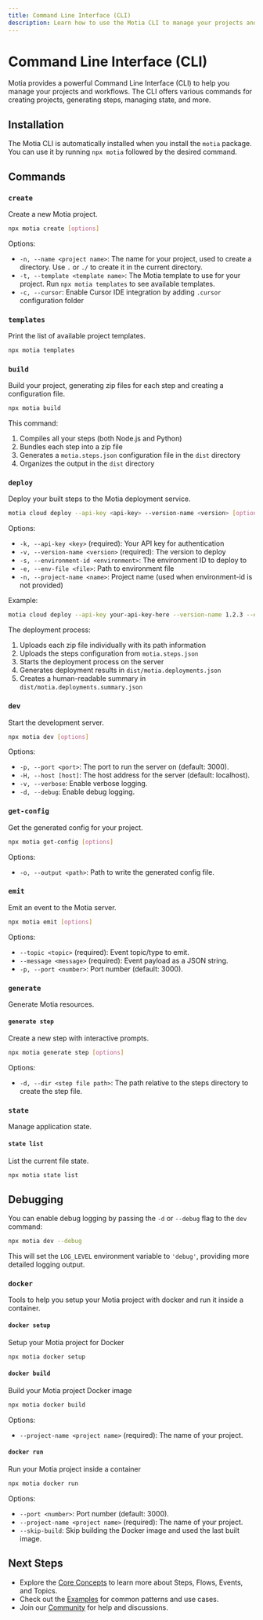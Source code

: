 ```yaml
---
title: Command Line Interface (CLI)
description: Learn how to use the Motia CLI to manage your projects and workflows
---
```


# Command Line Interface (CLI)

Motia provides a powerful Command Line Interface (CLI) to help you manage your projects and workflows. The CLI offers various commands for creating projects, generating steps, managing state, and more.

## Installation

The Motia CLI is automatically installed when you install the `motia` package. You can use it by running `npx motia` followed by the desired command.

## Commands

### `create`

Create a new Motia project.

```bash
npx motia create [options]
```

Options:

- `-n, --name <project name>`: The name for your project, used to create a directory. Use `.` or `./` to create it in the current directory.
- `-t, --template <template name>`: The Motia template to use for your project. Run `npx motia templates` to see available templates.
- `-c, --cursor`: Enable Cursor IDE integration by adding `.cursor` configuration folder

### `templates`

Print the list of available project templates.

```bash
npx motia templates
```

### `build`

Build your project, generating zip files for each step and creating a configuration file.

```bash
npx motia build
```

This command:

1. Compiles all your steps (both Node.js and Python)
2. Bundles each step into a zip file
3. Generates a `motia.steps.json` configuration file in the `dist` directory
4. Organizes the output in the `dist` directory

### `deploy`

Deploy your built steps to the Motia deployment service.

```bash
motia cloud deploy --api-key <api-key> --version-name <version> [options]
```

Options:

- `-k, --api-key <key>` (required): Your API key for authentication
- `-v, --version-name <version>` (required): The version to deploy
- `-s, --environment-id <environment>`: The environment ID to deploy to
- `-e, --env-file <file>`: Path to environment file
- `-n, --project-name <name>`: Project name (used when environment-id is not provided)

Example:

```bash
motia cloud deploy --api-key your-api-key-here --version-name 1.2.3 --environment-id env-uuid
```

The deployment process:

1. Uploads each zip file individually with its path information
2. Uploads the steps configuration from `motia.steps.json`
3. Starts the deployment process on the server
4. Generates deployment results in `dist/motia.deployments.json`
5. Creates a human-readable summary in `dist/motia.deployments.summary.json`

### `dev`

Start the development server.

```bash
npx motia dev [options]
```

Options:

- `-p, --port <port>`: The port to run the server on (default: 3000).
- `-H, --host [host]`: The host address for the server (default: localhost).
- `-v, --verbose`: Enable verbose logging.
- `-d, --debug`: Enable debug logging.

### `get-config`

Get the generated config for your project.

```bash
npx motia get-config [options]
```

Options:

- `-o, --output <path>`: Path to write the generated config file.

### `emit`

Emit an event to the Motia server.

```bash
npx motia emit [options]
```

Options:

- `--topic <topic>` (required): Event topic/type to emit.
- `--message <message>` (required): Event payload as a JSON string.
- `-p, --port <number>`: Port number (default: 3000).

### `generate`

Generate Motia resources.

#### `generate step`

Create a new step with interactive prompts.

```bash
npx motia generate step [options]
```

Options:

- `-d, --dir <step file path>`: The path relative to the steps directory to create the step file.

### `state`

Manage application state.

#### `state list`

List the current file state.

```bash
npx motia state list
```

## Debugging

You can enable debug logging by passing the `-d` or `--debug` flag to the `dev` command:

```bash
npx motia dev --debug
```

This will set the `LOG_LEVEL` environment variable to `'debug'`, providing more detailed logging output.

### `docker`

Tools to help you setup your Motia project with docker and run it inside a container.

#### `docker setup`

Setup your Motia project for Docker

```bash
npx motia docker setup
```

#### `docker build`

Build your Motia project Docker image

```bash
npx motia docker build
```

Options:

- `--project-name <project name>` (required): The name of your project.

#### `docker run`

Run your Motia project inside a container

```bash
npx motia docker run
```

Options:

- `--port <number>`: Port number (default: 3000).
- `--project-name <project name>` (required): The name of your project.
- `--skip-build`: Skip building the Docker image and used the last built image.

## Next Steps

- Explore the [Core Concepts](/docs/concepts) to learn more about Steps, Flows, Events, and Topics.
- Check out the [Examples](/docs/examples) for common patterns and use cases.
- Join our [Community](/community) for help and discussions.
